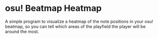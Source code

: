 # osu! Beatmap Heatmap

A simple program to visualize a heatmap of the note positions in your osu! beatmap, so you can tell which areas of the playfield the player will be around the most.

